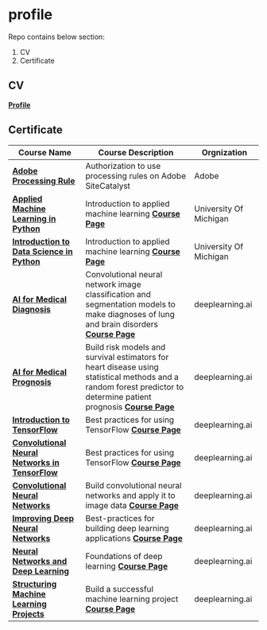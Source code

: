 # profile
Repo contains below section:
1. CV
2. Certificate

## CV

**[Profile](https://github.com/srikant86panda/profile/blob/master/CV/Srikant_Resume_20.pdf)** 

## Certificate

Course Name | Course Description | Orgnization
------------ | ------------- | -------------
**[Adobe Processing Rule](https://github.com/srikant86panda/profile/blob/master/Certificate/Adobe_ProcessingRule_Scorereport.pdf)** | Authorization to use processing rules on Adobe SiteCatalyst | Adobe
**[Applied Machine Learning in Python](https://github.com/srikant86panda/profile/blob/master/Certificate/Applied%20Machine%20Learning%20in%20Python.pdf)** | Introduction to applied machine learning **[Course Page](https://www.coursera.org/learn/python-machine-learning)**| University Of Michigan
**[Introduction to Data Science in Python](https://github.com/srikant86panda/profile/blob/master/Certificate/Introduction%20to%20Data%20Science%20in%20Python.pdf)** | Introduction to applied machine learning **[Course Page](https://www.coursera.org/learn/python-data-analysis)**| University Of Michigan
**[AI for Medical Diagnosis](https://github.com/srikant86panda/profile/blob/master/Certificate/Coursera_Deeplearnig.ai_AI%20for%20Medical%20Diagnosis.pdf)** | Convolutional neural network image classification and segmentation models to make diagnoses of lung and brain disorders **[Course Page](https://www.coursera.org/learn/ai-for-medical-diagnosis)**| deeplearning.ai
**[AI for Medical Prognosis](https://github.com/srikant86panda/profile/blob/master/Certificate/Coursera_Deeplearnig.ai_AI%20for%20Medical%20Prognosis.pdf)** | Build risk models and survival estimators for heart disease using statistical methods and a random forest predictor to determine patient prognosis **[Course Page](https://www.coursera.org/learn/ai-for-medical-prognosis)** | deeplearning.ai
**[Introduction to TensorFlow](https://github.com/srikant86panda/profile/blob/master/Certificate/Coursera_Deeplearnig.ai_TF_Introduction%20to%20TensorFlow%20for%20Artificial%20Intelligence%2C%20Machine%20Learning%2C%20and%20Deep%20Learning.pdf)** | Best practices for using TensorFlow **[Course Page](https://www.coursera.org/learn/convolutional-neural-networks-tensorflow)** | deeplearning.ai
**[Convolutional Neural Networks in TensorFlow](https://github.com/srikant86panda/profile/blob/master/Certificate/Coursera_Deeplearnig.ai_TF_Convolutional%20Neural%20Networks%20in%20TensorFlow.pdf)** | Best practices for using TensorFlow **[Course Page](https://www.coursera.org/learn/convolutional-neural-networks-tensorflow)** | deeplearning.ai
**[Convolutional Neural Networks](https://github.com/srikant86panda/profile/blob/master/Certificate/Coursera_Deeplearning.ai_Convolutional%20Neural%20Networks.pdf)** | Build convolutional neural networks and apply it to image data **[Course Page](https://www.coursera.org/learn/convolutional-neural-networks)** | deeplearning.ai
**[Improving Deep Neural Networks](https://github.com/srikant86panda/profile/blob/master/Certificate/Coursera_Deeplearning.ai_Improving%20Deep%20Neural%20Networks.pdf)** | Best-practices for building deep learning applications **[Course Page](https://www.coursera.org/learn/deep-neural-network?specialization=deep-learning)** | deeplearning.ai
**[Neural Networks and Deep Learning](https://github.com/srikant86panda/profile/blob/master/Certificate/Coursera_Deeplearning.ai_Neural%20Networks%20and%20Deep%20Learning.pdf)** | Foundations of deep learning **[Course Page](https://www.coursera.org/learn/neural-networks-deep-learning?specialization=deep-learning)** | deeplearning.ai
**[Structuring Machine Learning Projects](https://github.com/srikant86panda/profile/blob/master/Certificate/Coursera_Deeplearning.ai_Structuring%20Machine%20Learning%20Projects.pdf)** | Build a successful machine learning project **[Course Page](https://www.coursera.org/learn/machine-learning-projects?specialization=deep-learning)** | deeplearning.ai